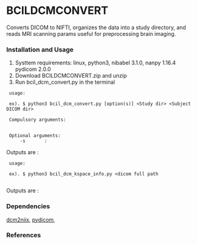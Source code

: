 # BCILDCMCONVERT

Converts DICOM to NIFTI, organizes the data into a study directory, and reads MRI scanning params useful for preprocessing brain imaging.

### Installation and Usage
1. Systtem requirements: linux, python3, nibabel 3.1.0, nanpy 1.16.4 pydicom 2.0.0
2. Download BCILDCMCONVERT.zip and unzip
3. Run bcil_dcm_convert.py in the terminal

``` 
 usage:
 
 ex). $ python3 bcil_dcm_convert.py [option(s)] <Study dir> <Subject DICOM dir>
 
 Compulsory arguments:
 
 
 Optional arguments:
     -s       : 
```

Outputs are :


``` 
 usage:
 
 ex). $ python3 bcil_dcm_kspace_info.py <dicom full path
 
```

Outputs are :

### Dependencies
[dcm2niix][], [pydicom][],

[dcm2niix]: https://github.com/rordenlab/dcm2niix "dcm2niix"
[pydicom]: https://github.com/pydicom/pydicom "pydicom"

### References
